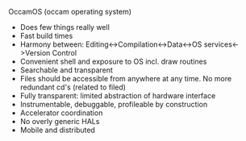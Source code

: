 OccamOS (occam operating system)

* Does few things really well
* Fast build times
* Harmony between: Editing<->Compilation<->Data<->OS services<->Version Control
* Convenient shell and exposure to OS incl. draw routines
* Searchable and transparent
* Files should be accessible from anywhere at any time. No more redundant cd's (related to filed)
* Fully transparent: limited abstraction of hardware interface
* Instrumentable, debuggable, profileable by construction
* Accelerator coordination
* No overly generic HALs
* Mobile and distributed

